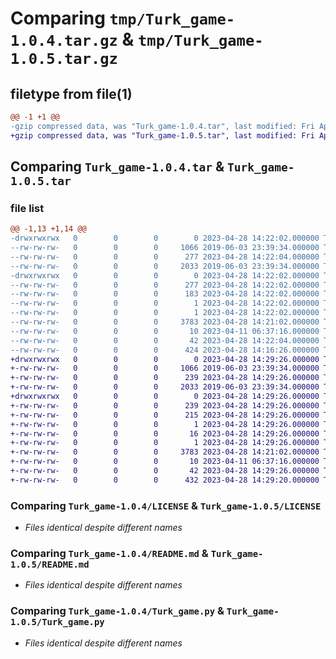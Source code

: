 # Comparing `tmp/Turk_game-1.0.4.tar.gz` & `tmp/Turk_game-1.0.5.tar.gz`

## filetype from file(1)

```diff
@@ -1 +1 @@
-gzip compressed data, was "Turk_game-1.0.4.tar", last modified: Fri Apr 28 14:22:03 2023, max compression
+gzip compressed data, was "Turk_game-1.0.5.tar", last modified: Fri Apr 28 14:29:25 2023, max compression
```

## Comparing `Turk_game-1.0.4.tar` & `Turk_game-1.0.5.tar`

### file list

```diff
@@ -1,13 +1,14 @@
-drwxrwxrwx   0        0        0        0 2023-04-28 14:22:02.000000 Turk_game-1.0.4/
--rw-rw-rw-   0        0        0     1066 2019-06-03 23:39:34.000000 Turk_game-1.0.4/LICENSE
--rw-rw-rw-   0        0        0      277 2023-04-28 14:22:04.000000 Turk_game-1.0.4/PKG-INFO
--rw-rw-rw-   0        0        0     2033 2019-06-03 23:39:34.000000 Turk_game-1.0.4/README.md
-drwxrwxrwx   0        0        0        0 2023-04-28 14:22:02.000000 Turk_game-1.0.4/Turk_game.egg-info/
--rw-rw-rw-   0        0        0      277 2023-04-28 14:22:02.000000 Turk_game-1.0.4/Turk_game.egg-info/PKG-INFO
--rw-rw-rw-   0        0        0      183 2023-04-28 14:22:02.000000 Turk_game-1.0.4/Turk_game.egg-info/SOURCES.txt
--rw-rw-rw-   0        0        0        1 2023-04-28 14:22:02.000000 Turk_game-1.0.4/Turk_game.egg-info/dependency_links.txt
--rw-rw-rw-   0        0        0        1 2023-04-28 14:22:02.000000 Turk_game-1.0.4/Turk_game.egg-info/top_level.txt
--rw-rw-rw-   0        0        0     3783 2023-04-28 14:21:02.000000 Turk_game-1.0.4/Turk_game.py
--rw-rw-rw-   0        0        0       10 2023-04-11 06:37:16.000000 Turk_game-1.0.4/__init__.py
--rw-rw-rw-   0        0        0       42 2023-04-28 14:22:04.000000 Turk_game-1.0.4/setup.cfg
--rw-rw-rw-   0        0        0      424 2023-04-28 14:16:26.000000 Turk_game-1.0.4/setup.py
+drwxrwxrwx   0        0        0        0 2023-04-28 14:29:26.000000 Turk_game-1.0.5/
+-rw-rw-rw-   0        0        0     1066 2019-06-03 23:39:34.000000 Turk_game-1.0.5/LICENSE
+-rw-rw-rw-   0        0        0      239 2023-04-28 14:29:26.000000 Turk_game-1.0.5/PKG-INFO
+-rw-rw-rw-   0        0        0     2033 2019-06-03 23:39:34.000000 Turk_game-1.0.5/README.md
+drwxrwxrwx   0        0        0        0 2023-04-28 14:29:26.000000 Turk_game-1.0.5/Turk_game.egg-info/
+-rw-rw-rw-   0        0        0      239 2023-04-28 14:29:26.000000 Turk_game-1.0.5/Turk_game.egg-info/PKG-INFO
+-rw-rw-rw-   0        0        0      215 2023-04-28 14:29:26.000000 Turk_game-1.0.5/Turk_game.egg-info/SOURCES.txt
+-rw-rw-rw-   0        0        0        1 2023-04-28 14:29:26.000000 Turk_game-1.0.5/Turk_game.egg-info/dependency_links.txt
+-rw-rw-rw-   0        0        0       16 2023-04-28 14:29:26.000000 Turk_game-1.0.5/Turk_game.egg-info/requires.txt
+-rw-rw-rw-   0        0        0        1 2023-04-28 14:29:26.000000 Turk_game-1.0.5/Turk_game.egg-info/top_level.txt
+-rw-rw-rw-   0        0        0     3783 2023-04-28 14:21:02.000000 Turk_game-1.0.5/Turk_game.py
+-rw-rw-rw-   0        0        0       10 2023-04-11 06:37:16.000000 Turk_game-1.0.5/__init__.py
+-rw-rw-rw-   0        0        0       42 2023-04-28 14:29:26.000000 Turk_game-1.0.5/setup.cfg
+-rw-rw-rw-   0        0        0      432 2023-04-28 14:29:20.000000 Turk_game-1.0.5/setup.py
```

### Comparing `Turk_game-1.0.4/LICENSE` & `Turk_game-1.0.5/LICENSE`

 * *Files identical despite different names*

### Comparing `Turk_game-1.0.4/README.md` & `Turk_game-1.0.5/README.md`

 * *Files identical despite different names*

### Comparing `Turk_game-1.0.4/Turk_game.py` & `Turk_game-1.0.5/Turk_game.py`

 * *Files identical despite different names*

